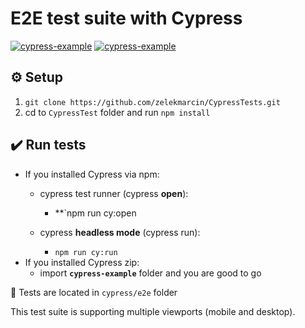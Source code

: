 # E2E test suite with Cypress
[![cypress-example](https://img.shields.io/endpoint?url=https://dashboard.cypress.io/badge/detailed/yqgrai&style=flat&logo=cypress)](https://dashboard.cypress.io/projects/yqgrai/runs) [![cypress-example](https://img.shields.io/endpoint?url=https://dashboard.cypress.io/badge/count/yqgrai&style=flat&logo=cypress)](https://dashboard.cypress.io/projects/yqgrai/runs)


## :gear: Setup

1. `git clone https://github.com/zelekmarcin/CypressTests.git`
2. cd to `CypressTest` folder and run `npm install`


## :heavy_check_mark: Run tests

- If you installed Cypress via npm: 
    - cypress test runner (cypress __open__):
      - **`npm run cy:open
    
    - cypress __headless mode__ (cypress run):
      - `npm run cy:run`
- If you installed Cypress zip:
    - import **`cypress-example`** folder and you are good to go


:file_folder: Tests are located in `cypress/e2e` folder


This test suite is supporting multiple viewports (mobile and desktop). 
